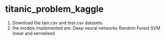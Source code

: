 # titanic_problem_kaggle
1. Download the tain.csv and test.csv datasets.
2. the models implemented are:
  Deep neural networks
  Random Forest 
  SVM linear and kernelised

  
